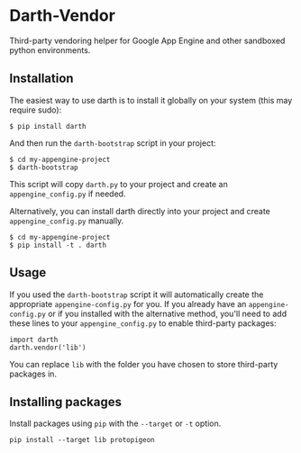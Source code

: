 Darth-Vendor
============

Third-party vendoring helper for Google App Engine and other sandboxed python environments.


Installation
------------

The easiest way to use darth is to install it globally on your system (this may require sudo):

    $ pip install darth

And then run the ``darth-bootstrap`` script in your project:

    $ cd my-appengine-project
    $ darth-bootstrap

This script will copy ``darth.py`` to your project and create an ``appengine_config.py`` if needed.

Alternatively, you can install darth directly into your project and create ``appengine_config.py`` manually.

    $ cd my-appengine-project
    $ pip install -t . darth


Usage
-----

If you used the ``darth-bootstrap`` script it will automatically create the appropriate ``appengine-config.py`` for you. If you already have an ``appengine-config.py`` or if you installed with the alternative method, you'll need to add these lines to your ``appengine_config.py`` to enable third-party packages:

    import darth
    darth.vendor('lib')

You can replace ``lib`` with the folder you have chosen to store third-party packages in.


Installing packages
-------------------

Install packages using ``pip`` with the ``--target`` or ``-t`` option.

    pip install --target lib protopigeon
